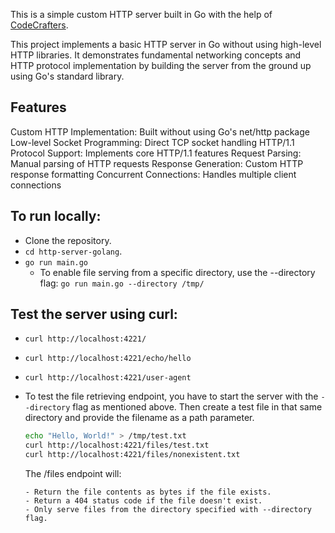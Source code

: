 This is a simple custom HTTP server built in Go with the help of [CodeCrafters](https://app.codecrafters.io/courses/http-server/overview).

This project implements a basic HTTP server in Go without using high-level HTTP libraries. It demonstrates fundamental networking concepts and HTTP protocol implementation by building the server from the ground up using Go's standard library.


## Features

Custom HTTP Implementation: Built without using Go's net/http package
Low-level Socket Programming: Direct TCP socket handling
HTTP/1.1 Protocol Support: Implements core HTTP/1.1 features
Request Parsing: Manual parsing of HTTP requests
Response Generation: Custom HTTP response formatting
Concurrent Connections: Handles multiple client connections


## To run locally:
- Clone the repository.
- `cd http-server-golang`.
- `go run main.go`
    - To enable file serving from a specific directory, use the --directory flag:
        `go run main.go --directory /tmp/`


## Test the server using curl:
- `curl http://localhost:4221/`
- `curl http://localhost:4221/echo/hello`
- `curl http://localhost:4221/user-agent`
- To test the file retrieving endpoint, you have to start the server with the `--directory` flag as mentioned above. Then create a test file in that same directory and provide the filename as a path parameter.
    ```bash
  echo "Hello, World!" > /tmp/test.txt
  curl http://localhost:4221/files/test.txt
  curl http://localhost:4221/files/nonexistent.txt
    ```
    The /files endpoint will:
  
      - Return the file contents as bytes if the file exists.
      - Return a 404 status code if the file doesn't exist.
      - Only serve files from the directory specified with --directory flag.
